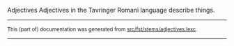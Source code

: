 Adjectives
Adjectives in the Tavringer Romani language describe things.

* * *

<small>This (part of) documentation was generated from [src/fst/stems/adjectives.lexc](https://github.com/giellalt/lang-rmu-x-testing/blob/main/src/fst/stems/adjectives.lexc)</small>

---

